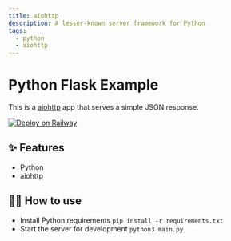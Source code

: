 ```yaml
---
title: aiohttp
description: A lesser-known server framework for Python
tags:
  - python
  - aiohttp
---
```


# Python Flask Example

This is a [aiohttp](https://docs.aiohttp.org/en/stable/) app that serves a simple JSON response.

[![Deploy on Railway](https://railway.app/button.svg)](https://railway.app/template/jNvOy0?referralCode=ySCnWl)

## ✨ Features

- Python
- aiohttp

## 💁‍♀️ How to use

- Install Python requirements `pip install -r requirements.txt`
- Start the server for development `python3 main.py`